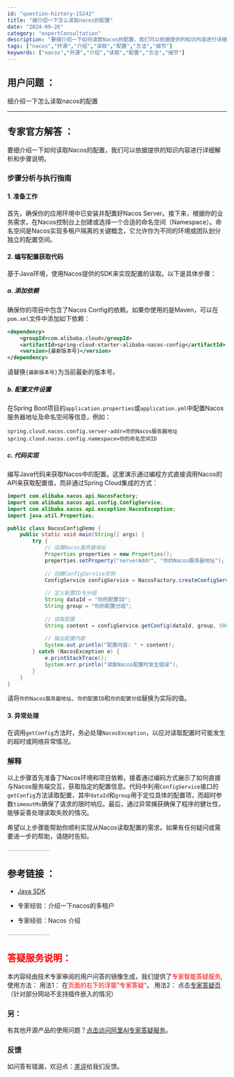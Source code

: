 ```yaml
---
id: "question-history-15242"
title: "细介绍一下怎么读取nacos的配置"
date: "2024-09-26"
category: "expertConsultation"
description: "要细介绍一下如何读取Nacos的配置，我们可以依据提供的知识内容进行详细解析和步骤说明。### 步骤分析与执行指南#### 1. 准备工作首先，确保你的应用环境中已安装并配置好Nacos Server。接下来，根据你的业务需求，在Nacos控制台上创建或选择一个合适的命名空间（Namespace）。"
tags: ["nacos","开源","介绍","读取","配置","方法","细节"]
keywords: ["nacos","开源","介绍","读取","配置","方法","细节"]
---
```


## 用户问题 ： 
 细介绍一下怎么读取nacos的配置  

---------------
## 专家官方解答 ：

要细介绍一下如何读取Nacos的配置，我们可以依据提供的知识内容进行详细解析和步骤说明。

### 步骤分析与执行指南

#### 1. 准备工作
首先，确保你的应用环境中已安装并配置好Nacos Server。接下来，根据你的业务需求，在Nacos控制台上创建或选择一个合适的命名空间（Namespace）。命名空间是Nacos实现多租户隔离的关键概念，它允许你为不同的环境或团队划分独立的配置空间。

#### 2. 编写配置获取代码
基于Java环境，使用Nacos提供的SDK来实现配置的读取。以下是具体步骤：

##### a. 添加依赖
确保你的项目中包含了Nacos Config的依赖。如果你使用的是Maven，可以在`pom.xml`文件中添加如下依赖：
```xml
<dependency>
    <groupId>com.alibaba.cloud</groupId>
    <artifactId>spring-cloud-starter-alibaba-nacos-config</artifactId>
    <version>{最新版本号}</version>
</dependency>
```
请替换`{最新版本号}`为当前最新的版本号。

##### b. 配置文件设置
在Spring Boot项目的`application.properties`或`application.yml`中配置Nacos服务器地址及命名空间等信息，例如：
```properties
spring.cloud.nacos.config.server-addr=你的Nacos服务器地址
spring.cloud.nacos.config.namespace=你的命名空间ID
```

##### c. 代码实现
编写Java代码来获取Nacos中的配置。这里演示通过编程方式直接调用Nacos的API来获取配置值，而非通过Spring Cloud集成的方式：
```java
import com.alibaba.nacos.api.NacosFactory;
import com.alibaba.nacos.api.config.ConfigService;
import com.alibaba.nacos.api.exception.NacosException;
import java.util.Properties;

public class NacosConfigDemo {
    public static void main(String[] args) {
        try {
            // 设置Nacos服务器地址
            Properties properties = new Properties();
            properties.setProperty("serverAddr", "你的Nacos服务器地址");
            
            // 创建ConfigService实例
            ConfigService configService = NacosFactory.createConfigService(properties);
            
            // 定义配置ID与分组
            String dataId = "你的配置ID";
            String group = "你的配置分组";
            
            // 读取配置
            String content = configService.getConfig(dataId, group, 5000L); // 超时时间设为5秒
            
            // 输出配置内容
            System.out.println("配置内容: " + content);
        } catch (NacosException e) {
            e.printStackTrace();
            System.err.println("读取Nacos配置时发生错误");
        }
    }
}
```
请将`你的Nacos服务器地址`、`你的配置ID`和`你的配置分组`替换为实际的值。

#### 3. 异常处理
在调用`getConfig`方法时，务必处理`NacosException`，以应对读取配置时可能发生的超时或网络异常情况。

### 解释
以上步骤首先准备了Nacos环境和项目依赖，接着通过编码方式展示了如何直接与Nacos服务端交互，获取指定的配置信息。代码中利用`ConfigService`接口的`getConfig`方法读取配置，其中`dataId`和`group`用于定位具体的配置项，而超时参数`timeoutMs`确保了请求的限时响应。最后，通过异常捕获确保了程序的健壮性，能够妥善处理读取失败的情况。

希望以上步骤能帮助你顺利实现从Nacos读取配置的需求。如果有任何疑问或需要进一步的帮助，请随时告知。


<font color="#949494">---------------</font> 


## 参考链接 ：

* [Java SDK](https://nacos.io/docs/latest/guide/user/sdk)
 
 * 专家经验：介绍一下nacos的多租户 
 
 * 专家经验：Nacos 介绍 


 <font color="#949494">---------------</font> 
 


## <font color="#FF0000">答疑服务说明：</font> 

本内容经由技术专家审阅的用户问答的镜像生成，我们提供了<font color="#FF0000">专家智能答疑服务</font>,使用方法：
用法1： 在<font color="#FF0000">页面的右下的浮窗”专家答疑“</font>。
用法2： 点击[专家答疑页](https://answer.opensource.alibaba.com/docs/intro)（针对部分网站不支持插件嵌入的情况）
### 另：


有其他开源产品的使用问题？[点击访问阿里AI专家答疑服务](https://answer.opensource.alibaba.com/docs/intro)。
### 反馈
如问答有错漏，欢迎点：[差评](https://ai.nacos.io/user/feedbackByEnhancerGradePOJOID?enhancerGradePOJOId=15265)给我们反馈。
